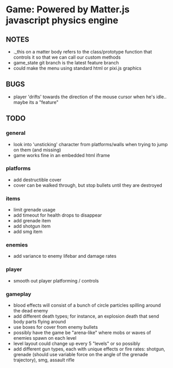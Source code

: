 # Game: Powered by Matter.js javascript physics engine

## NOTES
- ._this on a matter body refers to the class/prototype function that controls it so that we can call our custom methods
- game_state git branch is the latest feature branch
- could make the menu using standard html or pixi.js graphics

## BUGS
- player 'drifts' towards the direction of the mouse cursor when he's idle.. maybe its a "feature"

## TODO

### general
- look into 'unsticking' character from platforms/walls when trying to jump on them (and missing)
- game works fine in an embedded html iframe

### platforms
- add destructible cover
- cover can be walked through, but stop bullets until they are destroyed

### items
- limit grenade usage 
- add timeout for health drops to disappear
- add grenade item
- add shotgun item
- add smg item

### enemies
- add variance to enemy lifebar and damage rates

### player
- smooth out player platforming / controls

### gameplay
- blood effects will consist of a bunch of circle particles spilling around the dead enemy
- add different death types; for instance, an explosion death that send body parts flying around
- use boxes for cover from enemy bullets
- possibly have the game be "arena-like" where mobs or waves of enemies spawn on each level
- level layout could change up every 5 "levels" or so possibly
- add different gun types, each with unique effects or fire rates: shotgun, grenade (should use variable force on the angle of the grenade trajectory), smg, assault rifle
